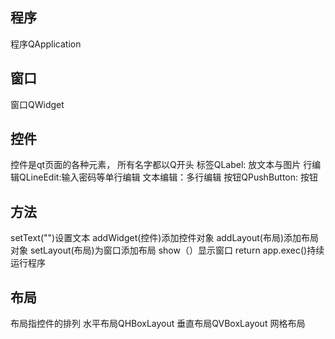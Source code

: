 ## 程序
程序QApplication

## 窗口
窗口QWidget



## 控件
控件是qt页面的各种元素， 所有名字都以Q开头
标签QLabel: 放文本与图片
行编辑QLineEdit:输入密码等单行编辑
文本编辑：多行编辑
按钮QPushButton: 按钮

## 方法
setText("")设置文本
addWidget(控件)添加控件对象
addLayout(布局)添加布局对象
setLayout(布局)为窗口添加布局
show（）显示窗口
return app.exec()持续运行程序
## 布局
布局指控件的排列
水平布局QHBoxLayout
垂直布局QVBoxLayout
网格布局
